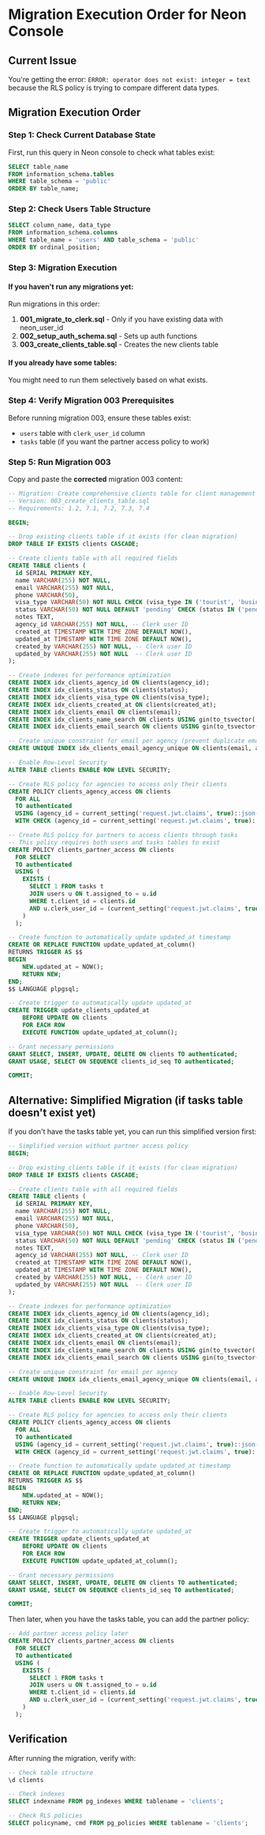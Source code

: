 # Migration Execution Order for Neon Console

## Current Issue
You're getting the error: `ERROR: operator does not exist: integer = text` because the RLS policy is trying to compare different data types.

## Migration Execution Order

### Step 1: Check Current Database State
First, run this query in Neon console to check what tables exist:

```sql
SELECT table_name 
FROM information_schema.tables 
WHERE table_schema = 'public' 
ORDER BY table_name;
```

### Step 2: Check Users Table Structure
```sql
SELECT column_name, data_type 
FROM information_schema.columns 
WHERE table_name = 'users' AND table_schema = 'public'
ORDER BY ordinal_position;
```

### Step 3: Migration Execution

#### If you haven't run any migrations yet:
Run migrations in this order:

1. **001_migrate_to_clerk.sql** - Only if you have existing data with neon_user_id
2. **002_setup_auth_schema.sql** - Sets up auth functions
3. **003_create_clients_table.sql** - Creates the new clients table

#### If you already have some tables:
You might need to run them selectively based on what exists.

### Step 4: Verify Migration 003 Prerequisites

Before running migration 003, ensure these tables exist:
- `users` table with `clerk_user_id` column
- `tasks` table (if you want the partner access policy to work)

### Step 5: Run Migration 003

Copy and paste the **corrected** migration 003 content:

```sql
-- Migration: Create comprehensive clients table for client management feature
-- Version: 003_create_clients_table.sql
-- Requirements: 1.2, 7.1, 7.2, 7.3, 7.4

BEGIN;

-- Drop existing clients table if it exists (for clean migration)
DROP TABLE IF EXISTS clients CASCADE;

-- Create clients table with all required fields
CREATE TABLE clients (
  id SERIAL PRIMARY KEY,
  name VARCHAR(255) NOT NULL,
  email VARCHAR(255) NOT NULL,
  phone VARCHAR(50),
  visa_type VARCHAR(50) NOT NULL CHECK (visa_type IN ('tourist', 'business', 'student', 'work', 'family', 'transit')),
  status VARCHAR(50) NOT NULL DEFAULT 'pending' CHECK (status IN ('pending', 'in_progress', 'documents_required', 'under_review', 'approved', 'rejected', 'completed')),
  notes TEXT,
  agency_id VARCHAR(255) NOT NULL, -- Clerk user ID
  created_at TIMESTAMP WITH TIME ZONE DEFAULT NOW(),
  updated_at TIMESTAMP WITH TIME ZONE DEFAULT NOW(),
  created_by VARCHAR(255) NOT NULL, -- Clerk user ID
  updated_by VARCHAR(255) NOT NULL  -- Clerk user ID
);

-- Create indexes for performance optimization
CREATE INDEX idx_clients_agency_id ON clients(agency_id);
CREATE INDEX idx_clients_status ON clients(status);
CREATE INDEX idx_clients_visa_type ON clients(visa_type);
CREATE INDEX idx_clients_created_at ON clients(created_at);
CREATE INDEX idx_clients_email ON clients(email);
CREATE INDEX idx_clients_name_search ON clients USING gin(to_tsvector('english', name));
CREATE INDEX idx_clients_email_search ON clients USING gin(to_tsvector('english', email));

-- Create unique constraint for email per agency (prevent duplicate emails within same agency)
CREATE UNIQUE INDEX idx_clients_email_agency_unique ON clients(email, agency_id);

-- Enable Row-Level Security
ALTER TABLE clients ENABLE ROW LEVEL SECURITY;

-- Create RLS policy for agencies to access only their clients
CREATE POLICY clients_agency_access ON clients
  FOR ALL
  TO authenticated
  USING (agency_id = current_setting('request.jwt.claims', true)::json->>'sub')
  WITH CHECK (agency_id = current_setting('request.jwt.claims', true)::json->>'sub');

-- Create RLS policy for partners to access clients through tasks
-- This policy requires both users and tasks tables to exist
CREATE POLICY clients_partner_access ON clients
  FOR SELECT
  TO authenticated
  USING (
    EXISTS (
      SELECT 1 FROM tasks t
      JOIN users u ON t.assigned_to = u.id
      WHERE t.client_id = clients.id
      AND u.clerk_user_id = (current_setting('request.jwt.claims', true)::json->>'sub')::text
    )
  );

-- Create function to automatically update updated_at timestamp
CREATE OR REPLACE FUNCTION update_updated_at_column()
RETURNS TRIGGER AS $$
BEGIN
    NEW.updated_at = NOW();
    RETURN NEW;
END;
$$ LANGUAGE plpgsql;

-- Create trigger to automatically update updated_at
CREATE TRIGGER update_clients_updated_at
    BEFORE UPDATE ON clients
    FOR EACH ROW
    EXECUTE FUNCTION update_updated_at_column();

-- Grant necessary permissions
GRANT SELECT, INSERT, UPDATE, DELETE ON clients TO authenticated;
GRANT USAGE, SELECT ON SEQUENCE clients_id_seq TO authenticated;

COMMIT;
```

## Alternative: Simplified Migration (if tasks table doesn't exist yet)

If you don't have the tasks table yet, you can run this simplified version first:

```sql
-- Simplified version without partner access policy
BEGIN;

-- Drop existing clients table if it exists (for clean migration)
DROP TABLE IF EXISTS clients CASCADE;

-- Create clients table with all required fields
CREATE TABLE clients (
  id SERIAL PRIMARY KEY,
  name VARCHAR(255) NOT NULL,
  email VARCHAR(255) NOT NULL,
  phone VARCHAR(50),
  visa_type VARCHAR(50) NOT NULL CHECK (visa_type IN ('tourist', 'business', 'student', 'work', 'family', 'transit')),
  status VARCHAR(50) NOT NULL DEFAULT 'pending' CHECK (status IN ('pending', 'in_progress', 'documents_required', 'under_review', 'approved', 'rejected', 'completed')),
  notes TEXT,
  agency_id VARCHAR(255) NOT NULL, -- Clerk user ID
  created_at TIMESTAMP WITH TIME ZONE DEFAULT NOW(),
  updated_at TIMESTAMP WITH TIME ZONE DEFAULT NOW(),
  created_by VARCHAR(255) NOT NULL, -- Clerk user ID
  updated_by VARCHAR(255) NOT NULL  -- Clerk user ID
);

-- Create indexes for performance optimization
CREATE INDEX idx_clients_agency_id ON clients(agency_id);
CREATE INDEX idx_clients_status ON clients(status);
CREATE INDEX idx_clients_visa_type ON clients(visa_type);
CREATE INDEX idx_clients_created_at ON clients(created_at);
CREATE INDEX idx_clients_email ON clients(email);
CREATE INDEX idx_clients_name_search ON clients USING gin(to_tsvector('english', name));
CREATE INDEX idx_clients_email_search ON clients USING gin(to_tsvector('english', email));

-- Create unique constraint for email per agency
CREATE UNIQUE INDEX idx_clients_email_agency_unique ON clients(email, agency_id);

-- Enable Row-Level Security
ALTER TABLE clients ENABLE ROW LEVEL SECURITY;

-- Create RLS policy for agencies to access only their clients
CREATE POLICY clients_agency_access ON clients
  FOR ALL
  TO authenticated
  USING (agency_id = current_setting('request.jwt.claims', true)::json->>'sub')
  WITH CHECK (agency_id = current_setting('request.jwt.claims', true)::json->>'sub');

-- Create function to automatically update updated_at timestamp
CREATE OR REPLACE FUNCTION update_updated_at_column()
RETURNS TRIGGER AS $$
BEGIN
    NEW.updated_at = NOW();
    RETURN NEW;
END;
$$ LANGUAGE plpgsql;

-- Create trigger to automatically update updated_at
CREATE TRIGGER update_clients_updated_at
    BEFORE UPDATE ON clients
    FOR EACH ROW
    EXECUTE FUNCTION update_updated_at_column();

-- Grant necessary permissions
GRANT SELECT, INSERT, UPDATE, DELETE ON clients TO authenticated;
GRANT USAGE, SELECT ON SEQUENCE clients_id_seq TO authenticated;

COMMIT;
```

Then later, when you have the tasks table, you can add the partner policy:

```sql
-- Add partner access policy later
CREATE POLICY clients_partner_access ON clients
  FOR SELECT
  TO authenticated
  USING (
    EXISTS (
      SELECT 1 FROM tasks t
      JOIN users u ON t.assigned_to = u.id
      WHERE t.client_id = clients.id
      AND u.clerk_user_id = (current_setting('request.jwt.claims', true)::json->>'sub')::text
    )
  );
```

## Verification

After running the migration, verify with:

```sql
-- Check table structure
\d clients

-- Check indexes
SELECT indexname FROM pg_indexes WHERE tablename = 'clients';

-- Check RLS policies
SELECT policyname, cmd FROM pg_policies WHERE tablename = 'clients';
```